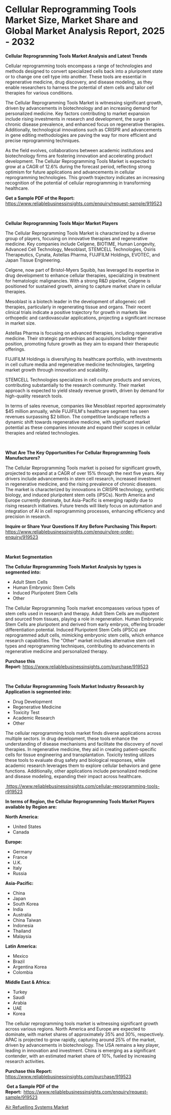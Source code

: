 <p><h1>Cellular Reprogramming Tools Market Size, Market Share and Global Market Analysis Report, 2025 - 2032</h1></p><p><strong>Cellular Reprogramming Tools Market Analysis and Latest Trends</strong></p>
<p><p>Cellular reprogramming tools encompass a range of technologies and methods designed to convert specialized cells back into a pluripotent state or to change one cell type into another. These tools are essential in regenerative medicine, drug discovery, and disease modeling, as they enable researchers to harness the potential of stem cells and tailor cell therapies for various conditions.</p><p>The Cellular Reprogramming Tools Market is witnessing significant growth, driven by advancements in biotechnology and an increasing demand for personalized medicine. Key factors contributing to market expansion include rising investments in research and development, the surge in chronic disease prevalence, and enhanced focus on regenerative therapies. Additionally, technological innovations such as CRISPR and advancements in gene editing methodologies are paving the way for more efficient and precise reprogramming techniques.</p><p>As the field evolves, collaborations between academic institutions and biotechnology firms are fostering innovation and accelerating product development. The Cellular Reprogramming Tools Market is expected to grow at a CAGR of 12.6% during the forecast period, reflecting strong optimism for future applications and advancements in cellular reprogramming technologies. This growth trajectory indicates an increasing recognition of the potential of cellular reprogramming in transforming healthcare.</p></p>
<p><strong>Get a Sample PDF of the Report:&nbsp;</strong> <a href="https://www.reliablebusinessinsights.com/enquiry/request-sample/919523?utm_campaign=2290&utm_medium=2&utm_source=Github&utm_content=ia&utm_term=07032025&utm_id=cellular-reprogramming-tools">https://www.reliablebusinessinsights.com/enquiry/request-sample/919523</a></p>
<p>&nbsp;</p>
<p><strong>Cellular Reprogramming Tools Major Market Players</strong></p>
<p><p>The Cellular Reprogramming Tools Market is characterized by a diverse group of players, focusing on innovative therapies and regenerative medicine. Key companies include Celgene, BIOTIME, Human Longevity, Advanced Cell Technology, Mesoblast, STEMCELL Technologies, Osiris Therapeutics, Cynata, Astellas Pharma, FUJIFILM Holdings, EVOTEC, and Japan Tissue Engineering.</p><p>Celgene, now part of Bristol-Myers Squibb, has leveraged its expertise in drug development to enhance cellular therapies, specializing in treatment for hematologic malignancies. With a strong R&D pipeline, Celgene is positioned for sustained growth, aiming to capture market share in cellular therapies.</p><p>Mesoblast is a biotech leader in the development of allogeneic cell therapies, particularly in regenerating tissue and organs. Their recent clinical trials indicate a positive trajectory for growth in markets like orthopedic and cardiovascular applications, projecting a significant increase in market size.</p><p>Astellas Pharma is focusing on advanced therapies, including regenerative medicine. Their strategic partnerships and acquisitions bolster their position, promoting future growth as they aim to expand their therapeutic offerings.</p><p>FUJIFILM Holdings is diversifying its healthcare portfolio, with investments in cell culture media and regenerative medicine technologies, targeting market growth through innovation and scalability.</p><p>STEMCELL Technologies specializes in cell culture products and services, contributing substantially to the research community. Their market approach is expected to yield steady revenue growth, driven by demand for high-quality research tools.</p><p>In terms of sales revenue, companies like Mesoblast reported approximately $45 million annually, while FUJIFILM's healthcare segment has seen revenues surpassing $2 billion. The competitive landscape reflects a dynamic shift towards regenerative medicine, with significant market potential as these companies innovate and expand their scopes in cellular therapies and related technologies.</p></p>
<p>&nbsp;</p>
<p><strong>What Are The Key Opportunities For Cellular Reprogramming Tools Manufacturers?</strong></p>
<p><p>The Cellular Reprogramming Tools market is poised for significant growth, projected to expand at a CAGR of over 15% through the next five years. Key drivers include advancements in stem cell research, increased investment in regenerative medicine, and the rising prevalence of chronic diseases. The market is characterized by innovations in CRISPR technology, synthetic biology, and induced pluripotent stem cells (iPSCs). North America and Europe currently dominate, but Asia-Pacific is emerging rapidly due to rising research initiatives. Future trends will likely focus on automation and integration of AI in cell reprogramming processes, enhancing efficiency and precision in research.</p></p>
<p><strong>Inquire or Share Your Questions If Any Before Purchasing This Report:</strong> <a href="https://www.reliablebusinessinsights.com/enquiry/pre-order-enquiry/919523?utm_campaign=2290&utm_medium=2&utm_source=Github&utm_content=ia&utm_term=07032025&utm_id=cellular-reprogramming-tools">https://www.reliablebusinessinsights.com/enquiry/pre-order-enquiry/919523</a></p>
<p>&nbsp;</p>
<p><strong>Market Segmentation</strong></p>
<p><strong>The Cellular Reprogramming Tools Market Analysis by types is segmented into:</strong></p>
<p><ul><li>Adult Stem Cells</li><li>Human Embryonic Stem Cells</li><li>Induced Pluripotent Stem Cells</li><li>Other</li></ul></p>
<p><p>The Cellular Reprogramming Tools market encompasses various types of stem cells used in research and therapy. Adult Stem Cells are multipotent and sourced from tissues, playing a role in regeneration. Human Embryonic Stem Cells are pluripotent and derived from early embryos, offering broader differentiation potential. Induced Pluripotent Stem Cells (iPSCs) are reprogrammed adult cells, mimicking embryonic stem cells, which enhance research capabilities. The "Other" market includes alternative stem cell types and reprogramming techniques, contributing to advancements in regenerative medicine and personalized therapy.</p></p>
<p><strong>Purchase this Report:&nbsp;</strong><a href="https://www.reliablebusinessinsights.com/purchase/919523?utm_campaign=2290&utm_medium=2&utm_source=Github&utm_content=ia&utm_term=07032025&utm_id=cellular-reprogramming-tools">https://www.reliablebusinessinsights.com/purchase/919523</a></p>
<p>&nbsp;</p>
<p><strong>The Cellular Reprogramming Tools Market Industry Research by Application is segmented into:</strong></p>
<p><ul><li>Drug Development</li><li>Regenerative Medicine</li><li>Toxicity Test</li><li>Academic Research</li><li>Other</li></ul></p>
<p><p>The cellular reprogramming tools market finds diverse applications across multiple sectors. In drug development, these tools enhance the understanding of disease mechanisms and facilitate the discovery of novel therapies. In regenerative medicine, they aid in creating patient-specific cells for tissue engineering and transplantation. Toxicity testing utilizes these tools to evaluate drug safety and biological responses, while academic research leverages them to explore cellular behaviors and gene functions. Additionally, other applications include personalized medicine and disease modeling, expanding their impact across healthcare.</p></p>
<p><a href="https://www.reliablebusinessinsights.com/cellular-reprogramming-tools-r919523?utm_campaign=2290&utm_medium=2&utm_source=Github&utm_content=ia&utm_term=07032025&utm_id=cellular-reprogramming-tools">&nbsp;https://www.reliablebusinessinsights.com/cellular-reprogramming-tools-r919523</a></p>
<p><strong>In terms of Region, the Cellular Reprogramming Tools Market Players available by Region are:</strong></p>
<p>
    <p> <strong> North America: </strong>
        <ul>
            <li>United States</li>
            <li>Canada</li>
        </ul>
        </p> 
    <p> <strong> Europe: </strong>
        <ul>
            <li>Germany</li>
            <li>France</li>
            <li>U.K.</li>
            <li>Italy</li>
            <li>Russia</li>
        </ul>
        </p> 
    <p> <strong> Asia-Pacific: </strong>
        <ul>
            <li>China</li>
            <li>Japan</li>
            <li>South Korea</li>
            <li>India</li>
            <li>Australia</li>
            <li>China Taiwan</li>
            <li>Indonesia</li>
            <li>Thailand</li>
            <li>Malaysia</li>
        </ul>
        </p> 
    <p> <strong> Latin America: </strong>
        <ul>
            <li>Mexico</li>
            <li>Brazil</li>
            <li>Argentina Korea</li>
            <li>Colombia</li>
        </ul>
        </p> 
    <p> <strong> Middle East & Africa: </strong>
        <ul>
            <li>Turkey</li>
            <li>Saudi</li>
            <li>Arabia</li>
            <li>UAE</li>
            <li>Korea</li>
        </ul>
    </p>
    </p>
<p><p>The cellular reprogramming tools market is witnessing significant growth across various regions. North America and Europe are expected to dominate, with market shares of approximately 35% and 30%, respectively. APAC is projected to grow rapidly, capturing around 25% of the market, driven by advancements in biotechnology. The USA remains a key player, leading in innovation and investment. China is emerging as a significant contender, with an estimated market share of 10%, fueled by increasing research activities.</p></p>
<p><strong>Purchase this Report: </strong><a href="https://www.reliablebusinessinsights.com/purchase/919523?utm_campaign=2290&utm_medium=2&utm_source=Github&utm_content=ia&utm_term=07032025&utm_id=cellular-reprogramming-tools">https://www.reliablebusinessinsights.com/purchase/919523</a></p>
<p>&nbsp;<strong>Get a Sample PDF of the Report:&nbsp;&nbsp;</strong><a href="https://www.reliablebusinessinsights.com/enquiry/request-sample/919523?utm_campaign=2290&utm_medium=2&utm_source=Github&utm_content=ia&utm_term=07032025&utm_id=cellular-reprogramming-tools">https://www.reliablebusinessinsights.com/enquiry/request-sample/919523</a></p>
<p><strong></strong></p>
<p><p><a href="https://github.com/klindsey95/Market-Research-Report-List-1/blob/main/air-refuelling-systems-market.md?utm_campaign=2290&utm_medium=2&utm_source=Github&utm_content=ia&utm_term=07032025&utm_id=cellular-reprogramming-tools">Air Refuelling Systems Market</a></p></p>